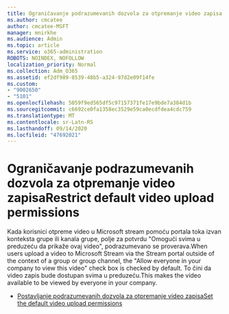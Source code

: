 ```yaml
---
title: Ograničavanje podrazumevanih dozvola za otpremanje video zapisa
ms.author: cmcatee
author: cmcatee-MSFT
manager: mnirkhe
ms.audience: Admin
ms.topic: article
ms.service: o365-administration
ROBOTS: NOINDEX, NOFOLLOW
localization_priority: Normal
ms.collection: Adm_O365
ms.assetid: ef2df989-8539-48b5-a324-97d2e09f14fe
ms.custom:
- "9002650"
- "5101"
ms.openlocfilehash: 5059f9ed565df5c97157371fe17e9bde7a384d1b
ms.sourcegitcommit: c6692ce0fa1358ec3529e59ca0ecdfdea4cdc759
ms.translationtype: MT
ms.contentlocale: sr-Latn-RS
ms.lasthandoff: 09/14/2020
ms.locfileid: "47692021"
---
```

# <a name="restrict-default-video-upload-permissions"></a><span data-ttu-id="eb91b-102">Ograničavanje podrazumevanih dozvola za otpremanje video zapisa</span><span class="sxs-lookup"><span data-stu-id="eb91b-102">Restrict default video upload permissions</span></span>

<span data-ttu-id="eb91b-103">Kada korisnici otpreme video u Microsoft stream pomoću portala toka izvan konteksta grupe ili kanala grupe, polje za potvrdu "Omogući svima u preduzeću da prikaže ovaj video", podrazumevano se proverava.</span><span class="sxs-lookup"><span data-stu-id="eb91b-103">When users upload a video to Microsoft Stream via the Stream portal outside of the context of a group or group channel, the "Allow everyone in your company to view this video" check box is checked by default.</span></span> <span data-ttu-id="eb91b-104">To čini da video zapis bude dostupan svima u preduzeću.</span><span class="sxs-lookup"><span data-stu-id="eb91b-104">This makes the video available to be viewed by everyone in your company.</span></span>

- [<span data-ttu-id="eb91b-105">Postavljanje podrazumevanih dozvola za otpremanje video zapisa</span><span class="sxs-lookup"><span data-stu-id="eb91b-105">Set the default video upload permissions</span></span>](https://docs.microsoft.com/stream/default-video-permissions)
